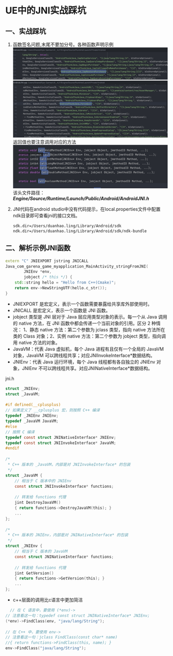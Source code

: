 
# UE中的JNI实战踩坑

## 一、实战踩坑
1. 函数签名问题,末尾不要加分号。各种函数声明示例
![函数声明](img/截屏2022-10-13%20下午7.25.52.png)
![函数声明](img/截屏2022-10-13%20下午7.30.07.png)
返回值也要注意调用对应的方法
![返回值匹配](img/截屏2022-10-13%20下午7.40.50.png)
该头文件路径：
***Engine/Source/Runtime/Launch/Public/Android/AndroidJNI.h***

2. JNI代码在android studio中没有代码提示，在local.properties文件中配置ndk目录即可查看jni的接口文档。
   
    ```properties
    sdk.dir=/Users/duanhao.ling/Library/Android/sdk
    ndk.dir=/Users/duanhao.ling/Library/Android/sdk/ndk-bundle
    ```

## 二、解析示例JNI函数

```c++
extern "C" JNIEXPORT jstring JNICALL
Java_com_garena_game_myapplication_MainActivity_stringFromJNI(
        JNIEnv *env,
        jobject /* this */) {
    std::string hello = "Hello from C++(Cmake)";
    return env->NewStringUTF(hello.c_str());
}
```
- JNIEXPORT 是宏定义，表示一个函数需要暴露给共享库外部使用时。
- JNICALL 是宏定义，表示一个函数是 JNI 函数。
- jobject 类型是 JNI 层对于 Java 层应用类型对象的表示。每一个从 Java 调用的 native 方法，在 JNI 函数中都会传递一个当前对象的引用。区分 2 种情况：
1、静态 native 方法：第二个参数为 jclass 类型，指向 native 方法所在类的 Class 对象；2、实例 native 方法：第二个参数为 jobject 类型，指向调用 native 方法的对象。
- JavaVM：代表 Java 虚拟机，每个 Java 进程有且仅有一个全局的 JavaVM 对象，JavaVM 可以跨线程共享；对应JNIInvokeInterface*数据结构。
- JNIEnv：代表 Java 运行环境，每个 Java 线程都有各自独立的 JNIEnv 对象，JNIEnv 不可以跨线程共享。对应JNINativeInterface*数据结构。

jni.h
```c
struct _JNIEnv;
struct _JavaVM;

#if defined(__cplusplus)
// 如果定义了 __cplusplus 宏，则按照 C++ 编译
typedef _JNIEnv JNIEnv;
typedef _JavaVM JavaVM;
#else
// 按照 C 编译
typedef const struct JNINativeInterface* JNIEnv;
typedef const struct JNIInvokeInterface* JavaVM;
#endif

/*
 * C++ 版本的 _JavaVM，内部是对 JNIInvokeInterface* 的包装
 */
struct _JavaVM {
    // 相当于 C 版本中的 JNIEnv
    const struct JNIInvokeInterface* functions;

    // 转发给 functions 代理
    jint DestroyJavaVM()
    { return functions->DestroyJavaVM(this); }
    ...
};

/*
 * C++ 版本的 JNIEnv，内部是对 JNINativeInterface* 的包装
 */
struct _JNIEnv {
    // 相当于 C 版本的 JavaVM
    const struct JNINativeInterface* functions;

    // 转发给 functions 代理
    jint GetVersion()
    { return functions->GetVersion(this); }
    ...
};
```
- c++层面的调用比c语言中更加简洁
```c
  // 在 C 语言中，要使用 (*env)->
// 注意看这一句：typedef const struct JNINativeInterface* JNIEnv;
(*env)->FindClass(env, "java/lang/String");

// 在 C++ 中，要使用 env->
// 注意看这一句：jclass FindClass(const char* name)
//{ return functions->FindClass(this, name); }
env->FindClass("java/lang/String");
```